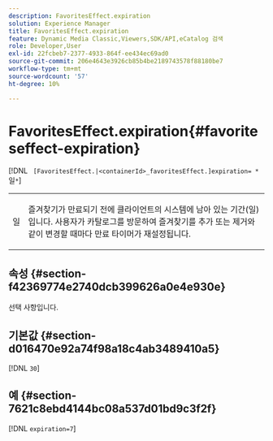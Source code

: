 ```yaml
---
description: FavoritesEffect.expiration
solution: Experience Manager
title: FavoritesEffect.expiration
feature: Dynamic Media Classic,Viewers,SDK/API,eCatalog 검색
role: Developer,User
exl-id: 22fcbeb7-2377-4933-864f-ee434ec69ad0
source-git-commit: 206e4643e3926cb85b4be2189743578f88180be7
workflow-type: tm+mt
source-wordcount: '57'
ht-degree: 10%

---
```


# FavoritesEffect.expiration{#favoriteseffect-expiration}

[!DNL ` [FavoritesEffect.|<containerId>_favoritesEffect.]expiration= *`일`*`]

<table id="table_2B109D2F91E64B5382B31921C3780FA5"> 
 <tbody> 
  <tr> 
   <td colname="col1"> <p><span class="codeph"><span class="varname"> 일</span></span> </p> </td> 
   <td colname="col2"> <p> 즐겨찾기가 만료되기 전에 클라이언트의 시스템에 남아 있는 기간(일)입니다. 사용자가 카탈로그를 방문하여 즐겨찾기를 추가 또는 제거와 같이 변경할 때마다 만료 타이머가 재설정됩니다. </p> </td> 
  </tr> 
 </tbody> 
</table>

## 속성 {#section-f42369774e2740dcb399626a0e4e930e}

선택 사항입니다.

## 기본값 {#section-d016470e92a74f98a18c4ab3489410a5}

[!DNL `30`]

## 예 {#section-7621c8ebd4144bc08a537d01bd9c3f2f}

[!DNL `expiration=7`]
